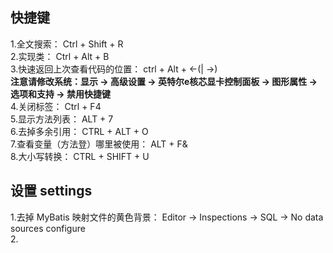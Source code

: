 ## 快捷键  
1.全文搜索： Ctrl + Shift + R  
2.实现类： Ctrl + Alt + B  
3.快速返回上次查看代码的位置： ctrl + Alt + <-(| ->)  
**注意请修改系统：显示 -> 高级设置 -> 英特尔e核芯显卡控制面板 -> 图形属性 -> 选项和支持 -> 禁用快捷键**  
4.关闭标签： Ctrl + F4  
5.显示方法列表： ALT + 7  
6.去掉多余引用： CTRL + ALT + O  
7.查看变量（方法登）哪里被使用： ALT + F&  
8.大小写转换： CTRL + SHIFT + U  




## 设置 settings
1.去掉 MyBatis 映射文件的黄色背景： Editor -> Inspections -> SQL -> No data sources configure  
2.


